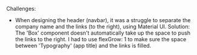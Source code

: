 Challenges:

- When designing the header (navbar), it was a struggle to separate the company name and the links (to the right), using Material UI.
Solution: The 'Box' component doesn't automatically take up the space to push the links to the right. I had to use flexGrow: 1 to make sure the space  between 'Typography' (app title) and the links is filled.